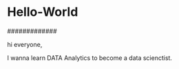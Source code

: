 # Hello-World
#############


hi everyone,

I wanna learn DATA Analytics to become a data scienctist.

